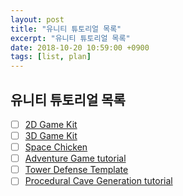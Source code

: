 ```yaml
---
layout: post
title: "유니티 튜토리얼 목록"
excerpt: "유니티 튜토리얼 목록"
date: 2018-10-20 10:59:00 +0900
tags: [list, plan]
---
```


## 유니티 튜토리얼 목록

* [ ] [2D Game Kit](https://unity3d.com/kr/learn/tutorials/s/2d-game-kit)
* [ ] [3D Game Kit](https://unity3d.com/kr/learn/tutorials/s/3d-game-kit)
* [ ] [Space Chicken](https://unity3d.com/kr/learn/tutorials/s/space-chicken)
* [ ] [Adventure Game tutorial](https://unity3d.com/kr/learn/tutorials/projects/adventure-game-tutorial)
* [ ] [Tower Defense Template](https://unity3d.com/kr/learn/tutorials/s/tower-defense-template)
* [ ] [Procedural Cave Generation tutorial](https://unity3d.com/kr/learn/tutorials/s/procedural-cave-generation-tutorial)